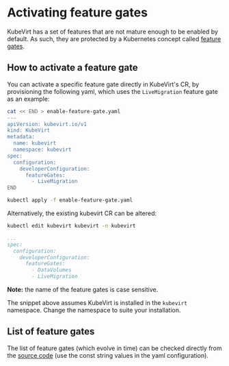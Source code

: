 # Activating feature gates

KubeVirt has a set of features that are not mature enough to be enabled by
default. As such, they are protected by a Kubernetes concept called
[feature gates](https://kubernetes.io/docs/reference/command-line-tools-reference/feature-gates/).

## How to activate a feature gate
You can activate a specific feature gate directly in KubeVirt's CR, by
provisioning the following yaml, which uses the `LiveMigration` feature gate
as an example:
```bash
cat << END > enable-feature-gate.yaml
---
apiVersion: kubevirt.io/v1
kind: KubeVirt
metadata:
  name: kubevirt
  namespace: kubevirt
spec:
  configuration:
    developerConfiguration: 
      featureGates:
        - LiveMigration
END

kubectl apply -f enable-feature-gate.yaml
```

Alternatively, the existing kubevirt CR can be altered:
```bash
kubectl edit kubevirt kubevirt -n kubevirt
```

```yaml
...
spec:
  configuration:
    developerConfiguration:
      featureGates:
        - DataVolumes
        - LiveMigration
```

**Note:** the name of the feature gates is case sensitive.

The snippet above assumes KubeVirt is installed in the `kubevirt` namespace.
Change the namespace to suite your installation.

## List of feature gates
The list of feature gates (which evolve in time) can be checked directly from
the [source code](https://github.com/kubevirt/kubevirt/blob/main/pkg/virt-config/featuregate/active.go) (use the const string values in the yaml configuration).

